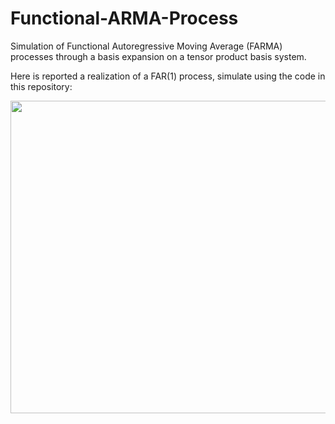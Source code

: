 # Functional-ARMA-Process
Simulation of Functional Autoregressive Moving Average (FARMA) processes through a basis expansion on a tensor product basis system.

Here is reported a realization of a FAR(1) process, simulate using the code in this repository:

<img src="https://github.com/Niccolo-Ajroldi/Functional-ARMA-Process/blob/main/Pics/FAR.gif" width="900" height="500" />
